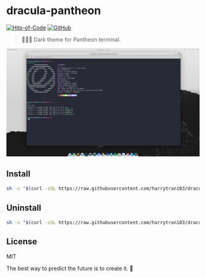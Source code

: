 # dracula-pantheon

[![Hits-of-Code](https://hitsofcode.com/github/harrytran103/dracula-pantheon)](https://hitsofcode.com/view/github/harrytran103/dracula-pantheonn)
[![GitHub](https://img.shields.io/github/license/harrytran103/dracula-pantheon.svg)](https://github.com/harrytran103/dracula-pantheon/blob/master/LICENSE)

> 🧛🏻‍♂️ Dark theme for Pantheon terminal.

![Night Owl Pantheon terminal](./screen.png)

## Install

```sh
sh -c "$(curl -sSL https://raw.githubusercontent.com/harrytran103/dracula-pantheon/master/install.sh)"
```

## Uninstall

```sh
sh -c "$(curl -sSL https://raw.githubusercontent.com/harrytran103/dracula-pantheon/master/uninstall.sh)"
```

## License

MIT


<!-- INSPIRATIONAL_QUOTE_START -->
The best way to predict the future is to create it.
🦄
<!-- INSPIRATIONAL_QUOTE_END -->
